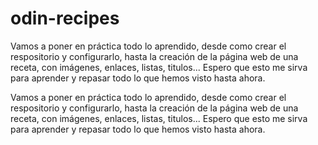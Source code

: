
# odin-recipes

Vamos a poner en práctica todo lo aprendido, desde como crear el respositorio y configurarlo, hasta la creación de la página web de una receta, con imágenes, enlaces, listas, titulos...
Espero que esto me sirva para aprender y repasar todo lo que hemos visto hasta ahora.

Vamos a poner en práctica todo lo aprendido, desde como crear el respositorio y configurarlo, hasta la creación de la página web de una receta, con imágenes, enlaces, listas, titulos...
Espero que esto me sirva para aprender y repasar todo lo que hemos visto hasta ahora.
